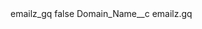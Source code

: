 <?xml version="1.0" encoding="UTF-8"?>
<CustomMetadata xmlns="http://soap.sforce.com/2006/04/metadata" xmlns:xsi="http://www.w3.org/2001/XMLSchema-instance" xmlns:xsd="http://www.w3.org/2001/XMLSchema">
    <label>emailz_gq</label>
    <protected>false</protected>
    <values>
        <field>Domain_Name__c</field>
        <value xsi:type="xsd:string">emailz.gq</value>
    </values>
</CustomMetadata>
